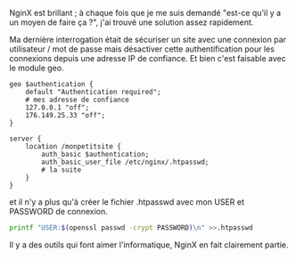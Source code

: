 <!-- title: NginX est brillant -->
<!-- category: GNU/Linux -->

NginX est brillant ; à chaque fois que je me suis demandé "est-ce qu'il y a un moyen de faire ça ?", j'ai trouvé une solution assez rapidement. 

Ma dernière interrogation était de sécuriser un site avec une connexion par utilisateur / mot de passe mais désactiver cette authentification pour les connexions depuis une adresse IP de confiance. Et bien c'est faisable avec le module geo. 

```nginx
geo $authentication {
    default "Authentication required";
    # mes adresse de confiance
    127.0.0.1 "off";
    176.149.25.33 "off";
}

server {    
    location /monpetitsite {        
        auth_basic $authentication;
        auth_basic_user_file /etc/nginx/.htpasswd;
        # la suite
    }
}
```

et il n'y a plus qu'à créer le fichier .htpasswd avec mon USER et PASSWORD de connexion.

```sh
printf "USER:$(openssl passwd -crypt PASSWORD)\n" >>.htpasswd
```

Il y a des outils qui font aimer l'informatique, NginX en fait clairement partie.

